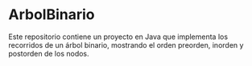 # ArbolBinario
Este repositorio contiene un proyecto en Java que implementa los recorridos de un árbol binario, mostrando el orden preorden, inorden y postorden de los nodos.
